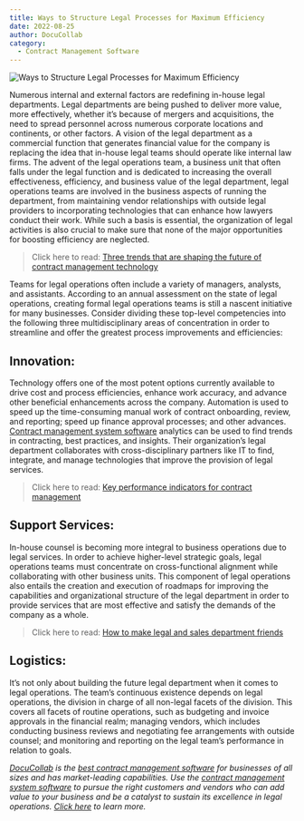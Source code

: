 ```yaml
---
title: Ways to Structure Legal Processes for Maximum Efficiency
date: 2022-08-25
author: DocuCollab
category:
  - Contract Management Software
---
```


![Ways to Structure Legal Processes for Maximum Efficiency](/img/blog/Ways-to-Structure-Legal-Processes-850x429.png)

Numerous internal and external factors are redefining in-house legal departments. Legal departments are being pushed to deliver more value, more effectively, whether it’s because of mergers and acquisitions, the need to spread personnel across numerous corporate locations and continents, or other factors. A vision of the legal department as a commercial function that generates financial value for the company is replacing the idea that in-house legal teams should operate like internal law firms. The advent of the legal operations team, a business unit that often falls under the legal function and is dedicated to increasing the overall effectiveness, efficiency, and business value of the legal department, legal operations teams are involved in the business aspects of running the department, from maintaining vendor relationships with outside legal providers to incorporating technologies that can enhance how lawyers conduct their work. While such a basis is essential, the organization of legal activities is also crucial to make sure that none of the major opportunities for boosting efficiency are neglected.

> Click here to read: [Three trends that are shaping the future of contract management technology](https://docucollab.com/three-trends-that-are-shaping-the-future-of-contract-management/)

Teams for legal operations often include a variety of managers, analysts, and assistants. According to an annual assessment on the state of legal operations, creating formal legal operations teams is still a nascent initiative for many businesses. Consider dividing these top-level competencies into the following three multidisciplinary areas of concentration in order to streamline and offer the greatest process improvements and efficiencies:

## Innovation:

Technology offers one of the most potent options currently available to drive cost and process efficiencies, enhance work accuracy, and advance other beneficial enhancements across the company. Automation is used to speed up the time-consuming manual work of contract onboarding, review, and reporting; speed up finance approval processes; and other advances. [Contract management system software](https://docucollab.com/contract-management-software/) analytics can be used to find trends in contracting, best practices, and insights. Their organization’s legal department collaborates with cross-disciplinary partners like IT to find, integrate, and manage technologies that improve the provision of legal services.

> Click here to read: [Key performance indicators for contract management](https://docucollab.com/key-performance-indicators-for-the-effective-management-of-contracts/)

## Support Services:

In-house counsel is becoming more integral to business operations due to legal services. In order to achieve higher-level strategic goals, legal operations teams must concentrate on cross-functional alignment while collaborating with other business units. This component of legal operations also entails the creation and execution of roadmaps for improving the capabilities and organizational structure of the legal department in order to provide services that are most effective and satisfy the demands of the company as a whole.

> Click here to read: [How to make legal and sales department friends](https://docucollab.com/make-legal-sales-departments-best-friends/)

## Logistics:

It’s not only about building the future legal department when it comes to legal operations. The team’s continuous existence depends on legal operations, the division in charge of all non-legal facets of the division. This covers all facets of routine operations, such as budgeting and invoice approvals in the financial realm; managing vendors, which includes conducting business reviews and negotiating fee arrangements with outside counsel; and monitoring and reporting on the legal team’s performance in relation to goals.

_[DocuCollab](https://docucollab.com/) is the [best contract management software](https://docucollab.com/contract-management-software/) for businesses of all sizes and has market-leading capabilities. Use the [contract management system software](https://docucollab.com/contract-management-software/) to pursue the right customers and vendors who can add value to your business and be a catalyst to sustain its excellence in legal operations. [Click here](https://docucollab.com/book-demo/) to learn more._
